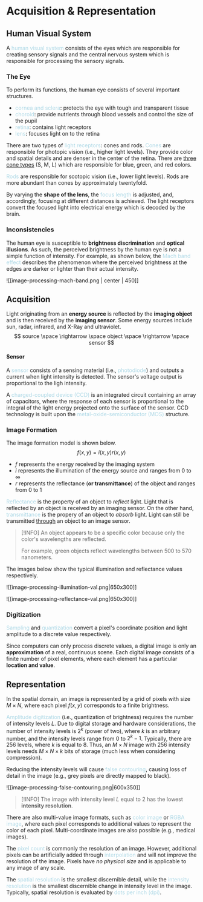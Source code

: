 # Acquisition & Representation

## Human Visual System
A <span style = "color:lightblue">human visual system</span> consists of the eyes which are responsible for creating sensory signals and the central nervous system which is responsible for processing the sensory signals.

### The Eye
To perform its functions, the human eye consists of several important structures.
- <span style = "color:lightblue">cornea and sclera</span>: protects the eye with tough and transparent tissue
- <span style = "color:lightblue">choroid</span>: provide nutrients through blood vessels and control the size of the pupil
- <span style = "color:lightblue">retina</span>: contains light receptors
- <span style = "color:lightblue">lens</span>: focuses light on to the retina

There are two types of <span style = "color:lightblue">light receptors</span>: cones and rods. <span style = "color:lightblue">Cones</span> are responsible for photopic vision (i.e., higher light levels). They provide color and spatial details and are denser in the center of the retina. There are <u>three cone types</u> (S, M, L) which are responsible for blue, green, and red colors.

<span style = "color:lightblue">Rods</span> are responsible for scotopic vision (i.e., lower light levels). Rods are more abundant than cones by approximately twentyfold.

By varying the **shape of the lens**, the <span style = "color:lightblue">focus length</span> is adjusted, and, accordingly, focusing at different distances is achieved. The light receptors convert the focused light into electrical energy which is decoded by the brain.

### Inconsistencies
The human eye is susceptible to **brightness discrimination** and **optical illusions**. As such, the perceived brightness by the human eye is not a simple function of intensity. For example, as shown below, the <span style = "color:lightblue">Mach band effect</span> describes the phenomenon where the perceived brightness at the edges are darker or lighter than their actual intensity.

![[image-processing-mach-band.png | center | 450]]

## Acquisition

Light originating from an **energy source** is reflected by the **imaging object** and is then received by the **imaging sensor**. Some energy sources include sun, radar, infrared, and X-Ray and ultraviolet.
$$
source \space \rightarrow \space object \space \rightarrow \space sensor
$$
#### Sensor
A <span style = "color:lightblue">sensor</span> consists of a sensing material (i.e., <span style = "color:lightblue">photodiode</span>) and outputs a current when light intensity is detected. The sensor's voltage output is proportional to the ligh intensity.

A <span style = "color:lightblue">charged-coupled device (CCD)</span> is an integrated circuit containing an array of capacitors, where the response of each sensor is proportional to the integral of the light energy projected onto the surface of the sensor. CCD technology is built upon the <span style = "color:lightblue">metal-oxide-semiconductor (MOS)</span> structure.

### Image Formation

The image formation model is shown below.
$$
f(x,y)=i(x,y)r(x,y)
$$
- $f$ represents the energy received by the imaging system
- $i$ represents the illumination of the energy source and ranges from $0$ to $\infty$
- $r$ represents the reflectance (**or transmittance**) of the object and ranges from $0$ to $1$

<span style = "color:lightblue">Reflectance</span> is the property of an object to *reflect* light. Light that is reflected by an object is received by an imaging sensor. On the other hand, <span style = "color:lightblue">transmittance</span> is the propery of an object to *absorb* light. Light can still be transmitted <u>through</u> an object to an image sensor.

> [!INFO]
> An object appears to be a specific color because only the color's wavelengths are reflected.
> 
> For example, green objects reflect wavelengths between 500 to 570 nanometers.

The images below show the typical illumination and reflectance values respectively.

![[image-processing-illumination-val.png|650x300]]

![[image-processing-reflectance-val.png|650x300]]

### Digitization

<span style = "color:lightblue">Sampling</span> and <span style = "color:lightblue">quantization</span> convert a pixel's coordinate position and light amplitude to a discrete value respectively.

Since computers can only process discrete values, a digital image is only an **approximation** of a real, continuous scene. Each digital image consists of a finite number of pixel elements, where each element has a particular **location and value**.

## Representation

In the spatial domain, an image is represented by a grid of pixels with size $M \times N$, where each pixel $f(x,y)$ corresponds to a finite brightness.

<span style = "color:lightblue">Amplitude digitization</span> (i.e., quantization of brightness) requires the number of intensity levels $L$. Due to digital storage and hardware considerations, the number of intensity levels is $2^{k}$ (power of two), where $k$ is an arbitrary number, and the intensity levels range from $0$ to $2^{k} - 1$. Typically, there are 256 levels, where $k$ is equal to $8$. Thus, an $M \times N$ image with 256 intensity levels needs $M \times N \times k$ bits of storage (much less when considering compression).

Reducing the intensity levels will cause <span style = "color:lightblue">false contouring</span>, causing loss of detail in the image (e.g., grey pixels are directly mapped to black).

![[image-processing-false-contouring.png|600x350]]

> [!INFO]
> The image with intensity level $L$ equal to $2$ has the lowest **intensity resolution**.

There are also multi-value image formats, such as <span style = "color:lightblue">color image</span> or <span style = "color:lightblue">RGBA image</span>, where each pixel corresponds to additional values to represent the color of each pixel. Multi-coordinate images are also possible (e.g., medical images).

The <span style = "color:lightblue">pixel count</span> is commonly the resolution of an image. However, additional pixels can be artificially added through <span style = "color:lightblue">interpolation</span> and will not improve the resolution of the image. Pixels have *no physical size* and is applicable to any image of any scale.

The <span style = "color:lightblue">spatial resolution</span> is the smallest discernible detail, while the <span style = "color:lightblue">intensity resolution</span> is the smallest discernible change in intensity level in the image. Typically, spatial resolution is evaluated by <span style = "color:lightblue">dots per inch (dpi)</span>.